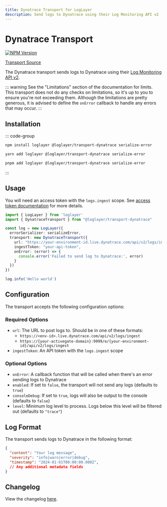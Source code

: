 ```yaml
---
title: Dynatrace Transport for LogLayer
description: Send logs to Dynatrace using their Log Monitoring API v2
---
```


# Dynatrace Transport

[![NPM Version](https://img.shields.io/npm/v/%40loglayer%2Ftransport-dynatrace)](https://www.npmjs.com/package/@loglayer/transport-dynatrace)

[Transport Source](https://github.com/loglayer/loglayer/tree/master/packages/transports/dynatrace)

The Dynatrace transport sends logs to Dynatrace using their [Log Monitoring API v2](https://docs.dynatrace.com/docs/discover-dynatrace/references/dynatrace-api/environment-api/log-monitoring-v2/post-ingest-logs).

::: warning
See the "Limitations" section of the documentation for limits.
This transport does not do any checks on limitations, so it's up to you to ensure you're not exceeding them.
Although the limitations are pretty generous, it is advised to define the `onError` callback to handle any errors that may occur.
:::

## Installation

::: code-group
```bash [npm]
npm install loglayer @loglayer/transport-dynatrace serialize-error
```

```bash [yarn]
yarn add loglayer @loglayer/transport-dynatrace serialize-error
```

```bash [pnpm]
pnpm add loglayer @loglayer/transport-dynatrace serialize-error
```
:::

## Usage

You will need an access token with the `logs.ingest` scope. See [access token documentation](https://docs.dynatrace.com/docs/discover-dynatrace/references/dynatrace-api/basics/dynatrace-api-authentication) for more details.

```typescript
import { LogLayer } from 'loglayer'
import { DynatraceTransport } from "@loglayer/transport-dynatrace"

const log = new LogLayer({
  errorSerializer: serializeError,
  transport: new DynatraceTransport({
    url: "https://your-environment-id.live.dynatrace.com/api/v2/logs/ingest",
    ingestToken: "your-api-token",
    onError: (error) => {
      console.error('Failed to send log to Dynatrace:', error)
    }
  })
})

log.info('Hello world')
```

## Configuration

The transport accepts the following configuration options:

### Required Options

- `url`: The URL to post logs to. Should be in one of these formats:
  - `https://<env-id>.live.dynatrace.com/api/v2/logs/ingest`
  - `https://{your-activegate-domain}:9999/e/{your-environment-id}/api/v2/logs/ingest`
- `ingestToken`: An API token with the `logs.ingest` scope

### Optional Options

- `onError`: A callback function that will be called when there's an error sending logs to Dynatrace
- `enabled`: If set to `false`, the transport will not send any logs (defaults to `true`)
- `consoleDebug`: If set to `true`, logs will also be output to the console (defaults to `false`)
- `level`: Minimum log level to process. Logs below this level will be filtered out (defaults to `"trace"`)

## Log Format

The transport sends logs to Dynatrace in the following format:

```json
{
  "content": "Your log message",
  "severity": "info|warn|error|debug",
  "timestamp": "2024-01-01T00:00:00.000Z",
  // Any additional metadata fields
}
```

## Changelog

View the changelog [here](./changelogs/dynatrace-changelog.md).

